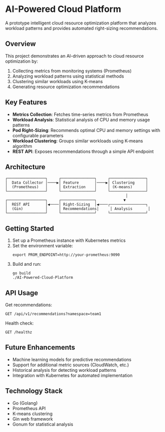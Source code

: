 # AI-Powered Cloud Platform

A prototype intelligent cloud resource optimization platform that analyzes workload patterns and provides automated right-sizing recommendations.

## Overview

This project demonstrates an AI-driven approach to cloud resource optimization by:

1. Collecting metrics from monitoring systems (Prometheus)
2. Analyzing workload patterns using statistical methods
3. Clustering similar workloads using K-means
4. Generating resource optimization recommendations

## Key Features

- **Metrics Collection**: Fetches time-series metrics from Prometheus
- **Workload Analysis**: Statistical analysis of CPU and memory usage patterns
- **Pod Right-Sizing**: Recommends optimal CPU and memory settings with configurable parameters
- **Workload Clustering**: Groups similar workloads using K-means algorithm
- **REST API**: Exposes recommendations through a simple API endpoint

## Architecture

```
┌─────────────────┐     ┌───────────────┐     ┌────────────────┐
│  Data Collector │────▶│ Feature       │────▶│ Clustering     │
│  (Prometheus)   │     │ Extraction    │     │ (K-means)      │
└─────────────────┘     └───────────────┘     └────────────────┘
                                                      │
┌─────────────────┐     ┌───────────────┐            ▼
│  REST API       │◀────│ Right-Sizing  │◀────┌────────────────┐
│  (Gin)          │     │ Recommendations│     │ Analysis       │
└─────────────────┘     └───────────────┘     └────────────────┘
```

## Getting Started

1. Set up a Prometheus instance with Kubernetes metrics
2. Set the environment variable:
   ```
   export PROM_ENDPOINT=http://your-prometheus:9090
   ```
3. Build and run:
   ```
   go build
   ./AI-Powered-Cloud-Platform
   ```

## API Usage

Get recommendations:
```
GET /api/v1/recommendations?namespace=team1
```

Health check:
```
GET /healthz
```

## Future Enhancements

- Machine learning models for predictive recommendations
- Support for additional metric sources (CloudWatch, etc.)
- Historical analysis for detecting workload patterns
- Integration with Kubernetes for automated implementation

## Technology Stack

- Go (Golang)
- Prometheus API
- K-means clustering
- Gin web framework
- Gonum for statistical analysis